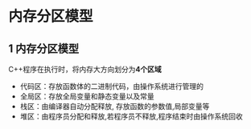 # 内存分区模型

## 1 内存分区模型

C++程序在执行时，将内存大方向划分为**4个区域**

* 代码区：存放函数体的二进制代码，由操作系统进行管理的
* 全局区：存放全局变量和静态变量以及常量
* 栈区：由编译器自动分配释放, 存放函数的参数值,局部变量等
* 堆区：由程序员分配和释放,若程序员不释放,程序结束时由操作系统回收





